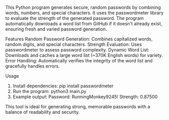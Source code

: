 This Python program generates secure, random passwords by combining words, numbers, and special characters. It uses the passwordmeter library to evaluate the strength of the generated password. The program automatically downloads a word list from GitHub if it doesn't already exist, ensuring fresh and varied password generation.

Features
Random Password Generation: Combines capitalized words, random digits, and special characters.
Strength Evaluation: Uses passwordmeter to assess password complexity.
Dynamic Word List: Downloads and caches a large word list (~370K English words) for variety.
Error Handling: Automatically verifies the integrity of the word list and gracefully handles errors.

Usage
1. Install dependencies: pip install passwordmeter
2. Run the program: python3 main.py
3. Example output: Password: RunningMonkey9245! Strength: 0.87500

This tool is ideal for generating strong, memorable passwords with a balance of readability and security.
